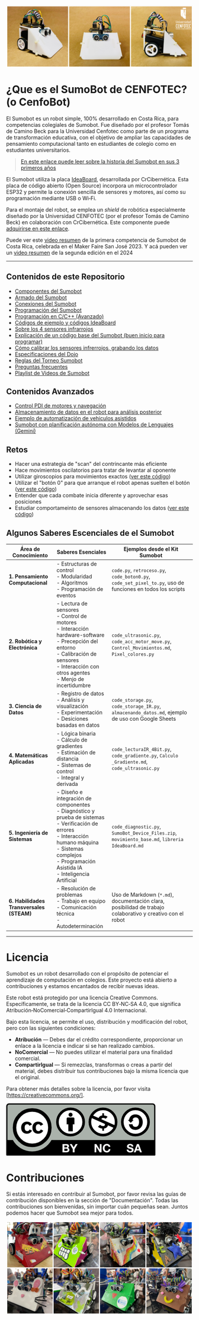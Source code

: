 ![SumoBot](https://github.com/Universidad-Cenfotec/Sumobot/blob/main/imagenes/SumobotBanner2025.png)

# ¿Que es el SumoBot de CENFOTEC? (o CenfoBot)

El Sumobot es un robot simple, 100% desarrollado en Costa Rica, para competencias colegiales de Sumobot. Fue diseñado por el profesor Tomás de Camino Beck para la Universidad Cenfotec como parte de un programa de transformación educativa, con el objetivo de ampliar las capacidades de pensamiento computacional tanto en estudiantes de colegio como en estudiantes universitarios.

> [En este enlace puede leer sobre la historia del Sumobot en sus 3 primeros años](https://crhoy.com/sumobot-una-historia-de-tecnologia-hecha-en-costa-rica/)

El Sumobot utiliza la placa [IdeaBoard](https://github.com/CRCibernetica/circuitpython-ideaboard/wiki), desarrollada por CrCibernética. Esta placa de código abierto (Open Source) incorpora un microcontrolador ESP32 y permite la conexión sencilla de sensores y motores, así como su programación mediante USB o Wi‑Fi.

Para el montaje del robot, se emplea un *shield* de robótica especialmente diseñado por la Universidad CENFOTEC (por el profesor Tomás de Camino Beck) en colaboración con CrCibernética. Este componente puede [adquirirse en este enlace](https://www.crcibernetica.com/sumobot-shield/).


Puede ver este [video resumen](https://youtu.be/L98O-mApjXQ) de la primera competencia de Sumobot de Costa Rica, celebrada en el Maker Faire San José 2023. Y acá pueden ver un [video resumen](https://youtu.be/9zarR0cKY90?si=D4UTzPx91h4megWT) de la segunda edición en el 2024

---

## Contenidos de este Repositorio

- [Componentes del Sumobot](https://github.com/Universidad-Cenfotec/Sumobot/blob/main/componentes2025.md)
- [Armado del Sumobot](https://github.com/Universidad-Cenfotec/Sumobot/blob/main/armado_2025.md)
- [Conexiones del Sumobot](https://github.com/Universidad-Cenfotec/Sumobot/blob/main/conecciones.md)
- [Programación del Sumobot](https://github.com/Universidad-Cenfotec/Sumobot/blob/main/programacion.md)
- [Programación en C/C++ (Avanzado)](https://github.com/Universidad-Cenfotec/Sumobot/tree/main/c%C3%B3digos_de_ejemplo_c%2B%2B/sumobot)
- [Códigos de ejemplo y códigos IdeaBoard](https://github.com/Universidad-Cenfotec/Sumobot/tree/main/c%C3%B3digos_de_ejemplo)
- [Sobre los 4 sensores infrarrojos](https://github.com/Universidad-Cenfotec/Sumobot/blob/main/c%C3%B3digos_de_ejemplo/sensores_infrarrojos.md)
- [Explicación de un código base del Sumobot (buen inicio para programar)](https://github.com/Universidad-Cenfotec/Sumobot/blob/main/c%C3%B3digos_de_ejemplo/movimiento_base.md)
- [Cómo calibrar los sensores infrerrojos, grabando los datos](https://youtu.be/5G9ZTyPEq5s?si=Cqf4HQZEF9e04VTD)
- [Especificaciones del Dojo](https://github.com/Universidad-Cenfotec/Sumobot/blob/main/dojo.md)
- [Reglas del Torneo Sumobot](https://github.com/Universidad-Cenfotec/Sumobot/blob/main/reglas_2025.md)
- [Preguntas frecuentes](https://github.com/Universidad-Cenfotec/Sumobot/blob/main/FAQ.md)
- [Playlist de Videos de Sumobot](https://www.youtube.com/watch?v=Cxlyzh-E9kE&list=PLySA0noR1JGVZg5L3hGVwRD3PP2ibNYMT)

## Contenidos Avanzados
- [Control PDI de motores y navegación](https://github.com/Universidad-Cenfotec/Sumobot/blob/main/c%C3%B3digos_de_ejemplo/Control_Movimientos.md)
- [Almacenamiento de datos en el robot para análisis posterior](https://github.com/Universidad-Cenfotec/Sumobot/blob/main/c%C3%B3digos_de_ejemplo/almacenando_datos.md)
- [Ejemplo de automatización de vehiculos asistidos](https://github.com/Universidad-Cenfotec/Sumobot/tree/main/c%C3%B3digos_de_ejemplo/AGVs)
- [Sumobot con planificación autónoma con Modelos de Lenguajes (Gemini)](https://github.com/Universidad-Cenfotec/Sumobot/tree/main/c%C3%B3digos_de_ejemplo/LLM_in_the_Loop_Robotics)


## Retos

- Hacer una estrategia de "scan" del contrincante más eficiente
- Hace movimientos oscilatorios para tratar de levantar al oponente
- Utilizar giroscopios para movimientos exactos ([ver este código](https://github.com/Universidad-Cenfotec/Sumobot/blob/main/c%C3%B3digos_de_ejemplo/Control_Movimientos.md))
- Utilizar el "botón 0" para que arranque el robot apenas suelten el botón ([ver este código](https://github.com/Universidad-Cenfotec/Sumobot/blob/main/c%C3%B3digos_de_ejemplo/code_boton0.py))
- Entender que cada combate inicia diferente y aprovechar esas posiciones
- Estudiar comportameinto de sensores almacenando los datos ([ver este código](https://github.com/Universidad-Cenfotec/Sumobot/blob/main/c%C3%B3digos_de_ejemplo/almacenando_datos.md))

## Algunos Saberes Escenciales de el Sumobot


| Área de Conocimiento                     | Saberes Esenciales                                                                     | Ejemplos desde el Kit Sumobot                                                                              |
| ---------------------------------------- | -------------------------------------------------------------------------------------- | ---------------------------------------------------------------------------------------------------------- |
| **1. Pensamiento Computacional**         | - Estructuras de control<br>- Modularidad<br>- Algoritmos<br>- Programación de eventos | `code.py`, `retroceso.py`, `code_boton0.py`, `code_set_pixel_to.py`, uso de funciones en todos los scripts |
| **2. Robótica y Electrónica**            | - Lectura de sensores<br>- Control de motores<br>- Interacción hardware-software <br>- Precepción del entorno  <br>- Calibración de sensores   <br>- Interacción con otros agentes  <br>- Menjo de incertidumbre  | `code_ultrasonic.py`, `code_acc_motor_move.py`, `Control_Movimientos.md`, `Pixel_colores.py`               |
| **3. Ciencia de Datos**                  | - Registro de datos<br>- Análisis y visualización<br>- Experimentación <br>- Desiciones basadas en datos                | `code_storage.py`, `code_storage_IR.py`, `almacenando_datos.md`, ejemplo de uso con Google Sheets          |
| **4. Matemáticas Aplicadas**             | - Lógica binaria<br>- Cálculo de gradientes<br>- Estimación de distancia <br>- Sistemas de control <br>- Integral y derivada              | `code_lecturaIR_4Bit.py`, `code_gradiente.py`, `Calculo _Gradiente.md`, `code_ultrasonic.py`               |
| **5. Ingeniería de Sistemas**            | - Diseño e integración de componentes<br>- Diagnóstico y prueba de sistemas <br>- Verificación de errores <br>- Interacción humano máquina <br>- Sistemas complejos  <br>- Programación Asistida IA <br>- Inteligencia Artificial         | `code_diagnostic.py`, `SumoBot_Device_Files.zip`, `movimiento_base.md`, `libreria IdeaBoard.md`            |
| **6. Habilidades Transversales (STEAM)** | - Resolución de problemas<br>- Trabajo en equipo<br>- Comunicación técnica <br>- Autodeterminación            | Uso de Markdown (`*.md`), documentación clara, posibilidad de trabajo colaborativo y creativo con el robot |


---

# Licencia

Sumobot es un robot desarrollado con el propósito de potenciar el aprendizaje de computación en colegios. Este proyecto está abierto a contribuciones y estamos encantados de recibir nuevas ideas.

Este robot está protegido por una licencia Creative Commons. Específicamente, se trata de la licencia CC BY‑NC‑SA 4.0, que significa Atribución‑NoComercial‑CompartirIgual 4.0 Internacional.

Bajo esta licencia, se permite el uso, distribución y modificación del robot, pero con las siguientes condiciones:
- **Atribución** — Debes dar el crédito correspondiente, proporcionar un enlace a la licencia e indicar si se han realizado cambios.
- **NoComercial** — No puedes utilizar el material para una finalidad comercial.
- **CompartirIgual** — Si remezclas, transformas o creas a partir del material, debes distribuir tus contribuciones bajo la misma licencia que el original.

Para obtener más detalles sobre la licencia, por favor visita [https://creativecommons.org/].

![CC](imagenes/Reconocimiento-no-comercial-sin-obra-derivada.png)

# Contribuciones

Si estás interesado en contribuir al Sumobot, por favor revisa las guías de contribución disponibles en la sección de "Documentación". Todas las contribuciones son bienvenidas, sin importar cuán pequeñas sean. Juntos podemos hacer que Sumobot sea mejor para todos.

![SumoBot1](imagenes/abajo2025.png)
